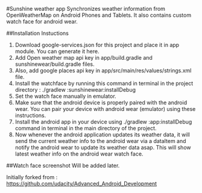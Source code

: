 #Sunshine weather app
Synchronizes weather information from OpenWeatherMap on Android Phones and Tablets. It also contains custom watch face for android wear.

##Installation Instuctions
1. Download google-services.json for this project and place it in app module. You can generate it here.
2. Add Open weather map api key in app/build.gradle and sunshinewear/build.gradle files.
3. Also, add google places api key in app/src/main/res/values/strings.xml file.
4. Install the watchface by running this command in terminal in the project directory : ./gradlew :sunshinewear:installDebug
5. Set the watch face manually in emulator.
6. Make sure that the android device is properly paired with the android wear. You can pair your device with android wear (emulator) using these instructions.
7. Install the android app in your device using ./gradlew :app:installDebug command in terminal in the main directory of the project.
8. Now whenever the android application updates its weather data, it will send the current weather info to the android wear via a dataItem and notify the android wear to update its weather data asap. This will show latest weather info on the android wear watch face.

##Watch face screenshot
Will be added later.

Initially forked from : https://github.com/udacity/Advanced_Android_Development
